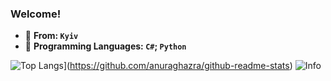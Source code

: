 

### Welcome!

  
- :blue_heart: **From: `Kyiv`** 
- :snake: **Programming Languages: `C#`; `Python`**

![Top Langs](https://github-readme-stats.vercel.app/api/top-langs/?username=EzCq&layout=compact)](https://github.com/anuraghazra/github-readme-stats)
![Info](https://github-readme-stats.vercel.app/api?username=EzCq)
